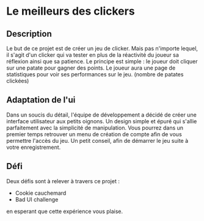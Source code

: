 # Le meilleurs des clickers

## Description

Le but de ce projet est de créer un jeu de clicker. Mais pas n'importe lequel,
il s'agit d'un clicker qui va tester en plus de la réactivité du joueur sa réflexion ainsi que sa patience.
Le principe est simple : le joueur doit cliquer sur une patate pour gagner des points.
Le joueur aura une page de statistiques pour voir ses performances sur le jeu. (nombre de patates clickées)

## Adaptation de l'ui

Dans un soucis du détail, l'équipe de développement a décidé de créer une interface utilisateur aux petits oignons.
Un design simple et épuré qui s'allie parfaitement avec la simplicité de manipulation. Vous pourrez dans un premier temps
retrouver un menu de création de compte afin de vous permettre l'accès du jeu.
Un petit conseil, afin de démarrer le jeu suite à votre enregistrement.

## Défi

Deux défis sont à relever à travers ce projet :
- Cookie cauchemard
- Bad UI challenge

en esperant que cette expérience vous plaise.
